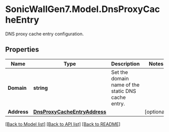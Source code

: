 # SonicWallGen7.Model.DnsProxyCacheEntry
DNS proxy cache entry configuration.

## Properties

Name | Type | Description | Notes
------------ | ------------- | ------------- | -------------
**Domain** | **string** | Set the domain name of the static DNS cache entry. | 
**Address** | [**DnsProxyCacheEntryAddress**](DnsProxyCacheEntryAddress.md) |  | [optional] 

[[Back to Model list]](../README.md#documentation-for-models) [[Back to API list]](../README.md#documentation-for-api-endpoints) [[Back to README]](../README.md)

